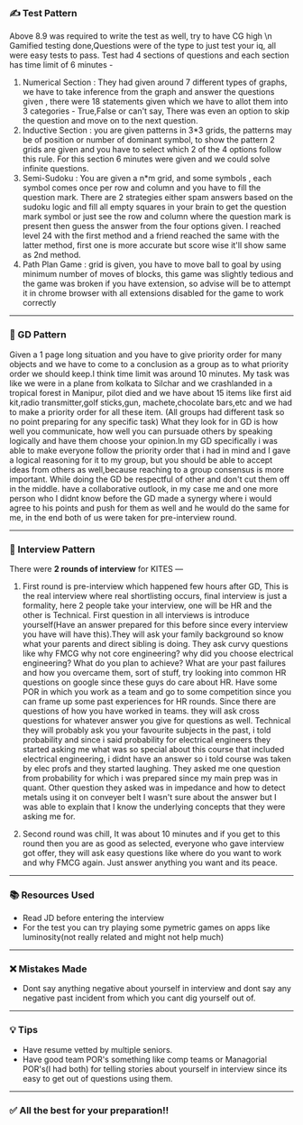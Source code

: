 ### ✍️ Test Pattern
Above 8.9 was required to write the test as well, try to have CG high \n
Gamified testing done,Questions were of the type to just test your iq, all were easy tests to pass.
Test had 4 sections of questions and each section has time limit of 6 minutes -
1) Numerical Section : They had given around 7 different types of graphs, we have to take inference from the graph and answer the questions given , there were 18 statements given which we have to allot them into 3 categories - True,False or can't say, There was even an option to skip the question and move on to the next question.
2) Inductive Section : you are given patterns in 3*3 grids, the patterns may be of position or number of dominant symbol, to show the pattern 2 grids are given and you have to select which 2 of the 4 options follow this rule. For this section 6 minutes were given and we could solve infinite questions. 
3) Semi-Sudoku : You are given a n*m grid, and some symbols , each symbol comes once per row and column and you have to fill the question mark. There are 2 strategies either spam answers based on the sudoku logic and fill all empty squares in your brain to get the question mark symbol or just see the row and column where the question mark is present then guess the answer from the four options given.
I reached level 24 with the first method and a friend reached the same with the latter method, first one is more accurate but score wise it'll show same as 2nd method.
4) Path Plan Game : grid is given, you have to move ball to goal by using minimum number of moves of blocks, this game was slightly tedious and the game was broken if you have extension, so advise will be to attempt it in chrome browser with all extensions disabled for the game to work correctly

---
### 👥 GD Pattern
Given a 1 page long situation and you have to give priority order for many objects and we have to come to a conclusion as a group as to what priority order we should keep.I think time limit was around 10 minutes.
My task was like we were in a plane from kolkata to Silchar and we crashlanded in a tropical forest in Manipur, pilot died and we have about 15 items like first aid kit,radio transmitter,golf sticks,gun, machete,chocolate bars,etc and we had to make a priority order for all these item.
(All groups had different task so no point preparing for any specific task) 
What they look for in GD is how well you communicate, how well you can pursuade others by speaking logically and have them choose your opinion.In my GD specifically i was able to make everyone follow the priority order that i had in mind and I gave a logical reasoning for it to my group, but you should be able to accept ideas from others as well,because reaching to a group consensus is more important.
While doing the GD be respectful of other and don't cut them off in the middle. have a collaborative outlook, in my case me and one more person who I didnt know before the GD made a synergy where i would agree to his points and push for them as well and he would do the same for me, in the end both of us were taken for pre-interview round.

---

### 👥 Interview Pattern

There were **2 rounds of interview** for KITES — 

1) First round is pre-interview which happened few hours after GD, This is the real interview where real shortlisting occurs, final interview is just a formality, here 2 people take your interview, one will be HR and the other is Technical.
   First question in all interviews is introduce yourself(Have an answer prepared for this before since every interview you have will have this).They will ask your family background so know what your parents and direct sibling is doing.
   They ask curvy questions like why FMCG why not core engineering? why did you choose electrical engineering? What do you plan to achieve? What are your past failures and how you overcame them, sort of stuff, try looking into common HR questions on google since these guys do care about HR. Have some POR in which you work as a team and go to some competition since you can frame up some past experiences for HR rounds. Since there are questions of how you have worked in teams.
   they will ask cross questions for whatever answer you give for questions as well.
   Technical they will probably ask you your favourite subjects in the past, i told probability and since i said probability for electrical engineers they started asking me what was so special about this course that included electrical engineering, i didnt have an answer so i told course was taken by elec profs and they started laughing. They asked me one question from probability for which i was prepared since my main prep was in quant. Other question they asked was in impedance and how to detect metals using it on conveyer belt I wasn't sure about the answer but I was able to explain that I know the underlying concepts that they were asking me for.
   
   
2) Second round was chill, It was about 10 minutes and if you get to this round then you are as good as selected, everyone who gave interview got offer, they will ask easy questions like where do you want to work and why FMCG again. Just answer anything you want and its peace.

---

### 📚 Resources Used

- Read JD before entering the interview
- For the test you can try playing some pymetric games on apps like luminosity(not really related and might not help much)

---

### ❌ Mistakes Made
- Dont say anything negative about yourself in interview and dont say any negative past incident from which you cant dig yourself out of.
---

### 💡 Tips
- Have resume vetted by multiple seniors.
- Have good team POR's something like comp teams or Managorial POR's(I had both) for telling stories about yourself in interview since its easy to get out of questions using them.
---

### ✅ All the best for your preparation!!
